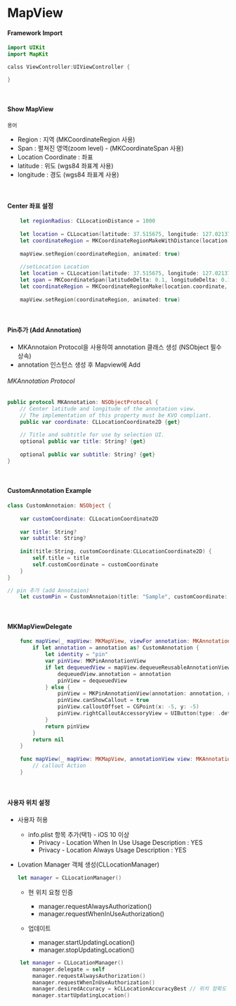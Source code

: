 # MapView

#### Framework Import

```swift
import UIKit
import MapKit

calss ViewController:UIViewController {

}
```

<br>

#### Show MapView
`용어`
- Region : 지역 (MKCoordinateRegion 사용)
- Span : 펼쳐진 영역(zoom level) - (MKCoordinateSpan 사용)
- Location Coordinate : 좌표
- latitude : 위도 (wgs84 좌표계 사용)
- longitude : 경도 (wgs84 좌표계 사용)

<br>

#### Center 좌표 설정

```swift
	let regionRadius: CLLocationDistance = 1000
	
	let location = CLLocation(latitude: 37.515675, longitude: 127.021378)
	let coordinateRegion = MKCoordinateRegionMakeWithDistance(location.coordinate, regionRadius * 2.0, regionRadius * 2.0)
	
	mapView.setRegion(coordinateRegion, animated: true)
	
	//setLocation Location
	let location = CLLocation(latitude: 37.515675, longitude: 127.021378)
	let span = MKCoordinateSpan(latitudeDelta: 0.1, longitudeDelta: 0.1)
	let coordinateRegion = MKCoordinateRegionMake(location.coordinate, span)
	
	mapView.setRegion(coordinateRegion, animated: true)
```

<br>

#### Pin추가 (Add Annotation)
- MKAnnotaion Protocol을 사용하여 annotation 클래스 생성 (NSObject 필수 상속)
- annotation 인스턴스 생성 후 Mapview에 Add

###### MKAnnotation Protocol

```swift
public protocol MKAnnotation: NSObjectProtocol {
	// Center latitude and longitude of the annotation view.
	// The implementation of this property must be KVO compliant.
	public var coordinate: CLLocationCoordinate2D {get}
	
	// Title and subtitle for use by selection UI.
	optional public var title: String? {get}
	
	optional public var subtitle: String? {get}
}
```

<br>

#### CustomAnnotation Example
```swift
class CustomAnnotaion: NSObject {
    
    var customCoordinate: CLLocationCoordinate2D
    
    var title: String?
    var subtitle: String?
    
    init(title:String, customCoordinate:CLLocationCoordinate2D) {
        self.title = title
        self.customCoordinate = customCoordinate
    }
}

// pin 추가 (add Annotaion)
	let customPin = CustomAnnotaion(title: "Sample", customCoordinate: location.coordinate)
```

<br>

#### MKMapViewDelegate

```swift
    func mapView(_ mapView: MKMapView, viewFor annotation: MKAnnotation) -> MKAnnotationView? {
        if let annotation = annotation as? CustomAnnotation {
            let identity = "pin"
            var pinView: MKPinAnnotationView
            if let dequeuedView = mapView.dequeueReusableAnnotationView(withIdentifier: identity) as? MKPinAnnotationView {
                dequeuedView.annotation = annotation
                pinView = dequeuedView
            } else {
                pinView = MKPinAnnotationView(annotation: annotation, reuseIdentifier: identity)
                pinView.canShowCallout = true
                pinView.calloutOffset = CGPoint(x: -5, y: -5)
                pinView.rightCalloutAccessoryView = UIButton(type: .detailDisclosure) as UIView
            }
            return pinView
        }
        return nil
    }
    
    func mapView(_ mapView: MKMapView, annotationView view: MKAnnotationView, calloutAccessoryControlTapped control: UIControl) {
        // callout Action
    }
```

<br>

#### 사용자 위치 설정
- 사용자 허용
	- info.plist 항목 추가(택1) - iOS 10 이상
		- Privacy - Location When In Use Usage Description : YES
		- Privacy - Location Always Usage Description : YES
- Lovation Manager 객체 생성(CLLocationManager)

	```swift
	let manager = CLLocationManager()
	```

	- 현 위치 요청 인증
		- manager.requestAlwaysAuthorization()
		- manager.requestWhenInUseAuthorization()
		
	- 업데이트
		- manager.startUpdatingLocation()
		- manager.stopUpdatingLocation()

```swift
	let manager = CLLocationManager()
		manager.delegate = self
		manager.requestAlwaysAuthorization()
		manager.requestWhenInUseAuthorization()
		manager.desiredAccuracy = kCLLocationAccuracyBest // 위치 정확도
		manager.startUpdatingLocation()
```